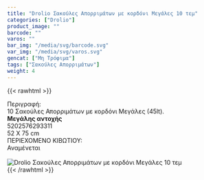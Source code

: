 ```yaml
---
title: "Drolio Σακούλες Απορριμάτων με κορδόνι Μεγάλες 10 τεμ"
categories: ["Drolio"]
product_image: ""
barcode: ""
varos: ""
bar_img: "/media/svg/barcode.svg"
var_img: "/media/svg/varos.svg"
gencat: ["Μη Τρόφιμα"]
tags: ["Σακούλες Απορριμάτων"]
weight: 4
---
```

{{< rawhtml >}}

<div class="sload152"><div class="product"><div id="sistatika">Περιγραφή:</div><div class="alltext">10 Σακούλες Απορριμάτων με κορδόνι Μεγάλες (45lt).<br><strong>Μεγάλης αντοχής</strong></div><div id="barcode"><div id="barimage1"></div><span id="bartext">5202576293311</span></div><div id="varos"><div id="dimimg"></div><span id="varostext">52 X 75 cm</span></div><div id="kivotio">ΠΕΡΙΕΧΟΜΕΝΟ ΚΙΒΩΤΙΟΥ:<br>Αναμένεται</div><br><div class="pimg"><img alt="Drolio Σακούλες Απορριμάτων με κορδόνι Μεγάλες 10 τεμ" title="Drolio Σακούλες Απορριμάτων με κορδόνι Μεγάλες 10 τεμ" src="/media/images/drolio-sakoules-aporrimatwn-20-tem.jpg"></div></div></div>
{{< /rawhtml >}}


